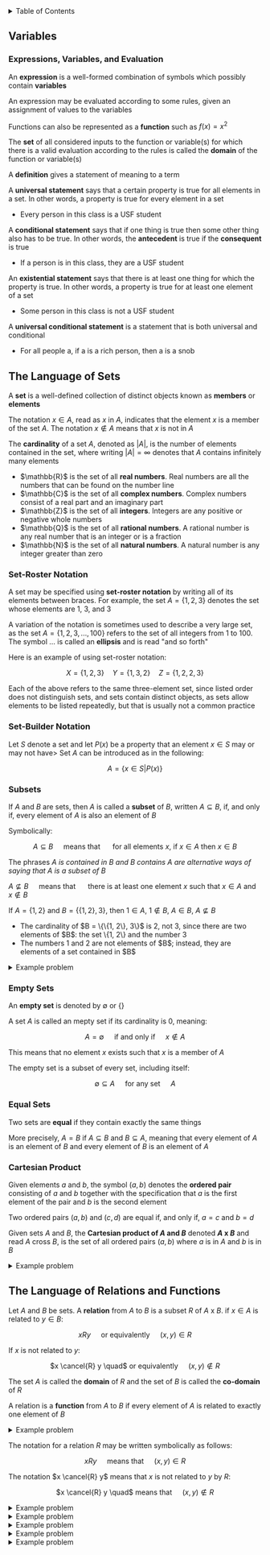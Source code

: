 <details>
<summary>Table of Contents</summary>
<ol>
  <li>
    <a href='#variables'>Variables</a>
  </li>
  <li>
    <a href='#the-language-of-sets'>The Language of Sets</a>
  </li>
  <li>
    <a href='#the-language-of-relations-and-functions'>The Language of Relations and Functions</a>
  </li>
</ol>
</details>

## Variables
### Expressions, Variables, and Evaluation
An <strong>expression</strong> is a well-formed combination of symbols which possibly contain <strong>variables</strong>

An expression may be evaluated according to some rules, given an assignment of values to the variables

Functions can also be represented as a <strong>function</strong> such as $f(x) = x^2$

The <strong>set</strong> of all considered inputs to the function or variable(s) for which there is a valid evaluation according to the rules is called the <strong>domain</strong> of the function or variable(s)

A <strong>definition</strong> gives a statement of meaning to a term

A <strong>universal statement</strong> says that a certain property is true for all elements in a set. In other words, a property is true for every element in a set
<ul>
  <li>Every person in this class is a USF student</li>
</ul>

A <strong>conditional statement</strong> says that if one thing is true then some other thing also has to be true. In other words, the <strong>antecedent</strong> is true if the <strong>consequent</strong> is true
<ul>
  <li>If a person is in this class, they are a USF student</li>
</ul>

An <strong>existential statement</strong> says that there is at least one thing for which the property is true. In other words, a property is true for at least one element of a set
<ul>
  <li>Some person in this class is not a USF student</li>
</ul>

A <strong>universal conditional statement</strong> is a statement that is both universal and conditional
<ul>
  <li>For all people a, if a is a rich person, then a is a snob</li>
</ul>  

## The Language of Sets
A <strong>set</strong> is a well-defined collection of distinct objects known as <strong>members</strong> or <strong>elements</strong>

The notation $x \in A$, read as $x$ in $A$, indicates that the element $x$ is a member of the set $A$. The notation $x \notin A$ means that $x$ is not in $A$

The <strong>cardinality</strong> of a set $A$, denoted as $|A|$, is the number of elements contained in the set, where writing $|A| = \infty$ denotes that $A$ contains infinitely many elements

<ul>
  <li>$\mathbb{R}$ is the set of all <strong>real numbers</strong>. Real numbers are all the numbers that can be found on the number line</li>
  <li>$\mathbb{C}$ is the set of all <strong>complex numbers</strong>. Complex numbers consist of a real part and an imaginary part</li>
  <li>$\mathbb{Z}$ is the set of all <strong>integers</strong>. Integers are any positive or negative whole numbers</li>
  <li>$\mathbb{Q}$ is the set of all <strong>rational numbers</strong>. A rational number is any real number that is an integer or is a fraction</li>
  <li>$\mathbb{N}$ is the set of all <strong>natural numbers</strong>. A natural number is any integer greater than zero</li>
</ul>  

### Set-Roster Notation
A set may be specified using <strong>set-roster notation</strong> by writing all of its elements between braces. For example, the set $A = \{1, 2, 3\}$ denotes the set whose elements are 1, 3, and 3

A variation of the notation is sometimes used to describe a very large set, as the set 
$A = \{1, 2, 3, ..., 100\}$ refers to the set of all integers from 1 to 100. The symbol ... is called an <strong>ellipsis</strong> and is read "and so forth"

Here is an example of using set-roster notation:

$$
X = \{1, 2, 3\} \quad Y = \{1, 3, 2\} \quad Z = \{1, 2, 2, 3\}
$$

Each of the above refers to the same three-element set, since listed order does not distinguish sets, and sets contain distinct objects, as sets allow elements to be listed repeatedly, but that is usually not a common practice

### Set-Builder Notation
Let $S$ denote a set and let $P(x)$ be a property that an element $x \in S$ may or may not have> Set $A$ can be introduced as in the following:

$$
A = \{ x \in S | P(x) \}
$$

### Subsets
If $A$ and $B$ are sets, then $A$ is called a <strong>subset</strong> of $B$, written $A \subseteq B$, if, and only if, every element of $A$ is also an element of $B$

Symbolically:

<div align="center">

$A \subseteq B \quad$ means that $\quad$ for all elements $x$, if $x \in A$ then $x \in B$ 
</div>

The phrases <em>$A$ is contained in $B$ and $B$ contains $A$ are alternative ways of saying that $A$ is a subset of $B$</em>

$A \nsubseteq B \quad$ means that $\quad$ there is at least one element $x$ such that $x \in A$ and $x \notin B$

If $A = \{1, 2\}$ and $B = \{\{1, 2\}, 3\}$, then $1 \in A$, $1 \notin B$, $A \in B$, $A \nsubseteq B$
<ul>
  <li>The cardinality of $B = \{\{1, 2\}, 3\}$ is 2, not 3, since there are two elements of $B$: the set \{1, 2\} and the number 3</li>
  <li>The numbers 1 and 2 are not elements of $B$; instead, they are elements of a set contained in $B$</li>
</ul>  

<details>
    <summary>Example problem</summary>

<ol type="a">
  <li>Is $2 \in \{1, 2, 3\}$</li>
  <li>Is $\{3\} \subseteq \{3\}$</li>
  <li>Is $\{1, 2\} \in \{1, 2, 3\}$</li>
  <li>Is $\{2\} \in \{\{1\}, \{2\}, \{3\}}$</li>
  <li>Is $1 \in \{\{1\}, 2, 3\}$</li>
  <li>Is $\{2\} \in \{1, 2, 3\}$</li>
  <li>Is $\{1, 3\} \subseteq \{1, 2, 3\}$</li>
  <li>Is $2 \in \{\{1\}, \{2\}, \{3\}\}$
  <li>Is $\{3\} \subseteq \{1, 2, 3\}$</li>
  <li>Is $2 \in \{\{2\}, 3\}$</li>
</ol>  
<ul>  
  <details>
    <summary>Solution</summary>
<ol type="a">
  <li>Yes, the element 2 is indeed in the set</li>
  <li>Yes, $\{3\}$ is a subset of itself because all of the elements in the set, 3, are within itself</li>
  <li>No, $\{1, 2\}$ is a set and there is no element in $\{1, 2, 3\}$ that is a set</li>
  <li>Yes, $\{2\}$ is an element in the set since there an element in the set which contains the $\{2\}$ set</li>
  <li>No, 1 is not an element in the set. An element of the set is $\{1\}$, not 1</li>
  <li>Yes, $\{2\}$ is a subset of the set</li>
  <li>Yes, both elements in this set, $\{1, 3\}$, can be found in this set, $\{1, 2, 3\}$</li>
  <li>No, 2 is not an element of the set since the elements of the set are other sets</li>
  <li>Yes, $\{3\}$ is a subset of the set since the set $\{3\}$ is a subset of the larger set, since the large set has an element with the value 3</li>
  <li>No, 2 is not an element of the set; however, \{2\}$ is an element of the set</li>
</ol>
</details>
</ul>  
</details>

### Empty Sets
An <strong>empty set</strong> is denoted by $\emptyset$ or $\{\}$

A set $A$ is called an mepty set if its cardinality is 0, meaning:

<div align="center">

$A = \emptyset \quad$ if and only if $\quad x \notin A$
</div>

This means that no element $x$ exists such that $x$ is a member of $A$

The empty set is a subset of every set, including itself:

<div align="center">

$\emptyset \subseteq A \quad$ for any set $\quad A$
</div>

### Equal Sets
Two sets are <strong>equal</strong> if they contain exactly the same things

More precisely, $A = B$ if $A \subseteq B$ and $B \subseteq A$, meaning that every element of $A$ is an element of $B$ and every element of $B$ is an element of $A$

### Cartesian Product
Given elements $a$ and $b$, the symbol $(a, b)$ denotes the <strong>ordered pair</strong> consisting of $a$ and $b$ together with the specification that $a$ is the first element of the pair and $b$ is the second element

Two ordered pairs $(a, b)$ and $(c, d)$ are equal if, and only if, $a = c$ and $b = d$

Given sets $A$ and $B$, the <strong>Cartesian product of $A$ and $B$</strong> denoted <strong>$A$ x $B$</strong> and read $A$ cross $B$, is the set of all ordered pairs $(a, b)$ where $a$ is in $A$ and $b$ is in $B$

<details>
    <summary>Example problem</summary>

Let $A = \{1, 2, 3\} and B = \{u, v\}$
<ol type="a">
  <li>Find $A$ x $B$</li> 
  <li>Find $B$ x $B$</li>
</ol>  
<ul>  
  <details>
    <summary>Solution</summary>
<ol type="a">
  <li>$A$ x $B$ = $\{(1, u), (2, u), (3, u), (1, v), (2, v), (3, v)\}$</li>
  <li>$B$ x $B$ = $\{(u, u), (v, u), (v, u), (v, v)\}$</li>
</ol>  
</details>
</ul>  
</details>

## The Language of Relations and Functions
Let $A$ and $B$ be sets. A <strong>relation</strong> from $A$ to $B$ is a subset $R$ of $A$ x $B$. if $x \in A$ is related to $y \in B$:

<div align="center">

$x R y \quad$ or equivalently $\quad (x, y) \in R$
</div>

If $x$ is not related to $y$:

<div align="center">

$x \cancel{R} y \quad$ or equivalently $\quad (x, y) \notin R$
</div>

The set $A$ is called the <strong>domain</strong> of $R$ and the set of $B$ is called the <strong>co-domain</strong> of $R$

A relation is a <strong>function</strong> from $A$ to $B$ if every element of $A$ is related to exactly one element of $B$

<details>
    <summary>Example problem</summary>

Let $A = \{0, 1, 2\}$ and $B = \{1, 2, 3\}$ and let's say that an element $x$ in $A$ is related to an element $y$ in $B$ if, and only if, $x$ is less than $y$. Use the notation $x R y$ as a shorthand for the sentence $x$ is related to $y$
<ul>  
  <details>
    <summary>Solution</summary>

0 $R$ 1 $\quad$ since $\quad$ 0 < 1<br />
0 $R$ 2 $\quad$ since $\quad$ 0 < 2<br />
0 $R$ 3 $\quad$ since $\quad$ 0 < 3<br />
1 $\cancel{R}$ 1 $\quad$ since $\quad$ 1 $\cancel{<}$ 1<br />
1 $R$ 2 $\quad$ since $\quad$ 1 < 2<br />
1 $R$ 3 $\quad$ since $\quad$ 1 < 3<br />
2 $\cancel{R}$ 1 $\quad$ since $\quad$ 2 $\cancel{<}$ 1<br />
2 $\cancel{R}$ 2 $\quad$ since $\quad$ 2 $\cancel{<}$ 2<br />
2 $R$ 3 $\quad$ since $\quad$ 2 < 3<br /><br />

$R = \{(0, 1), (0, 2), (0, 3), (1, 2), (1, 3), (2, 3)\}$
</details>
</ul>  
</details>

The notation for a relation $R$ may be written symbolically as follows:
<div align="center">

$x R y \quad$ means that $\quad (x, y) \in R$
</div>

The notation $x \cancel{R} y$ means that $x$ is not related to $y$ by $R$:
<div align="center">

$x \cancel{R} y \quad$ means that $\quad (x, y) \notin R$
</div>

<details>
    <summary>Example problem</summary>

Let $C = D = \{-3, -2, -1, 1, 2, 3\}$ and define a relation $S$ from $C$ to $D$ as follows

<div align="center">

For every $(x, y) \in C$ x $D, (x, y) \in S$ means that $1/x - 1/y$ is an integer
</div>
<ol type="a">
  <li>
  
  Is $2 S 2$<br />
  Is $-1 S -1$<br />
  Is $(3, 3) \in S$<br />
  Is $(3, -3) \in S$</li>
  <li>Write $S$ as a set of ordered pairs</li>
  <li>What is the domain of $S$<br />
  What is the co-domain of $S$</li>
</ol>
<ul>  
  <details>
    <summary>Solution</summary>

<ol type="a">
  <li>
  
  $1/2 - 1/2 = 0$, which is an integer. So $2 R 2$<br />
  $-1/2 + 1/2 = 0$, which is an integer. So $-1 R -1$<br />
  $1/3 - 1/3 = 0$, which is an integer. So $(3, 3) \in S$<br />
  $1/3 + 1/3 = 2/3$, which is not an integer. So $(3, -3) \in S$</li>
  <li>
  
  $S = \{(-3, -3), (-2, -2), (-2, 2), (-1, -1), (-1, 1), (1, -1). (1, 1), (2, -2), (2, 2), (3, 3)\}$</li>
  <li>

  domain of $S = \{-3, -2, -1, 1, 2, 3\}$<br />
  co-domain of $S = \{-3, -2, -1, 1, 2, 3\}$</li>
</ol>  
</details>
</ul>  
</details>

<details>
    <summary>Example problem</summary>

Let $G = \{-2, 0, 2\}$ and $H = \{4, 6, 8\}$ and define a relation $V$ from $G$ to $H$ as follows

<div align="center">

For every $(x, y) \in G$ x $H, (x, y) \in V$ means that $(x - y)/ 4$ is an integer
</div>
<ol type="a">
  <li>
  
  Is $2 V 6$<br />
  Is $-2 V 8$<br />
  Is $(0, 6) \in V$<br />
  Is $(2, 4) \in V$</li>
  <li>Write $S$ as a set of ordered pairs</li>
  <li>What is the domain of $V$<br />
  What is the co-domain of $V$</li>
</ol>
<ul>  
  <details>
    <summary>Solution</summary>

<ol type="a">
  <li>
  
  $(2 - 6) / 4 = -1$, which is an integer. So $2 V 6$<br />
  $(-2 - 8) / 4 = -10/4$, which is not an integer. So $-2 \cancel{V} 8$<br />
  $(0 - 6) / 4 = -6/4$, which is not an integer. So $(0, 6) \notin V$<br />
  $(2 - 4) / 4 = -2/4$, which is not an integer. So $(2, 4) \notin V$</li>
  <li>
  
  $V = \{(-2, 6), (0, 4), (0, 8), (2, 6)\}$</li>
  <li>

  domain of $V = \{-2, 0, 2\}$<br />
  co-domain of $V = \{4, 6, 8\}$</li>
</ol>  
</details>
</ul>  
</details>

<details>
    <summary>Example problem</summary>

Define a relation $S$ from <strong>$R$</strong> to <strong>$R$</strong> as follows:

<div align="center">

For every $(x, y) \in $<strong>$R$</strong> x <strong>$R$</strong>$, (x, y) \in S$ means that $x \geq y$
</div>
<ol type="a">
  <li>
  
  Is $(9, 8) \in S$<br />
  Is $(9, 9) \in S$<br />
  Is $9 S 10$<br />
  Is $(-1) S (-2)$</li>
  <li>Write $S$ as a set of ordered pairs</li>
</ol>
<ul>  
  <details>
    <summary>Solution</summary>

<ol type="a">
  <li>
  
  $9 \geq 8$, so $(9, 8) \in S$<br />
  $9 \geq 9$, so $(9, 9) \in S$<br />
  $9 \cancel{\geq} 8$, so $9 \cancel{S} 10$<br />
  $-1 \geq -2$, so $(-1) S (-2)$</li>
</ol>  
</details>
</ul>  
</details>

<details>
    <summary>Example problem</summary>

Define a relation $R$ from <strong>$R$</strong> to <strong>$R$</strong> as follows:

<div align="center">

For every $(x, y) \in $<strong>$R$</strong> x <strong>$R$</strong>$, (x, y) \in S$ means that $y = x$<sup>2</sup>
</div>
<ol type="a">
  <li>
  
  Is $(6, 36) \in R$<br />
  Is $(36, 6) \in R$<br />
  Is $(-5) R 25$<br />
  Is $25 R (-5)$</li>
</ol>
<ul>  
  <details>
    <summary>Solution</summary>

<ol type="a">
  <li>
  
  $36 = 6^2$, so $(6, 36) \in R$<br />
  $6 \cancel{=} 36^2$, so $(36, 6) \notin R$<br />
  $25=(-5)^2$, so $(-5) R 25$<br />
  $-5 \cancel{=} 25^2$, so $25 \cancel{R} (-5)$</li>
</ol>  
</details>
</ul>  
</details>

<details>
    <summary>Example problem</summary>

Let $A = \{2, 4\}$ and $B = \{1, 3, 5\}$ and define relations $U$, $V$, and $W$ from $A$ to $B$ as follows:

<div align="center">

For every $(x, y) \in A$ x $B$<br />
$(x, y) \in U$ means that $y - x > 2$,<br />
$(x, y) \in V$ means that $y - 1 = x/2$, and<br />
$W = \{(2, 5), (4, 1), (2, 3)\}$
</div>
<ul>  
  <details>
    <summary>Solution</summary>

$U = \{(2, 5)\}$
$V = \{(4, 3)\}$
</details>
</ul>  
</details>
